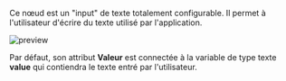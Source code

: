 Ce nœud est un "input" de texte totalement configurable. Il permet à l'utilisateur d'écrire du texte utilisé par l'application.

![preview](/documentation/nodes/input/preview.gif)

Par défaut, son attribut **Valeur** est connectée à la variable de type texte **value** qui contiendra le texte entré par l'utilisateur.
